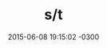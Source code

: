 ---
layout: drawing
title:  "s/t"
date:   2015-06-08 19:15:02 -0300
slug: abstract_02
material: rapidograph sobre papel
dimensiones: n/a
format: jpg
categories:
 - drawing

---